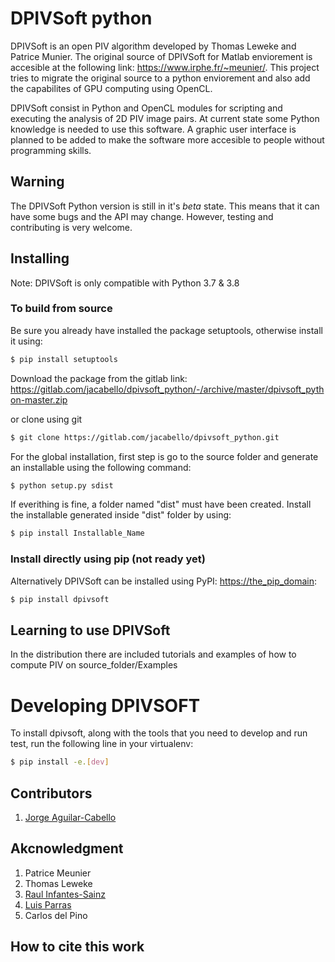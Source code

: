 # DPIVSoft python

DPIVSoft is an open PIV algorithm developed by Thomas Leweke and Patrice Munier. The original source of DPIVSoft for Matlab enviorement is accesible at the following link: <https://www.irphe.fr/~meunier/>. This project tries to migrate the original source to a python enviorement and also add the capabilites of GPU computing using OpenCL.

DPIVSoft consist in Python and OpenCL modules for scripting and executing the analysis of 2D PIV image pairs. At current state some Python knowledge is needed to use this software. A graphic user interface is planned to be added to make the software more accesible to people without programming skills.

## Warning

The DPIVSoft Python version is still in it's *beta* state. This means that it can have some bugs and the API may change. However, testing and contributing is very welcome.

## Installing
Note: DPIVSoft is only compatible with Python 3.7 & 3.8

### To build from source
Be sure you already have installed the package setuptools, otherwise install it using:

```bash
$ pip install setuptools
```

Download the package from the gitlab link: <https://gitlab.com/jacabello/dpivsoft_python/-/archive/master/dpivsoft_python-master.zip>

or clone using git

```bash
$ git clone https://gitlab.com/jacabello/dpivsoft_python.git
```

For the global installation, first step is go to the source folder and generate an installable using the following command:

```bash
$ python setup.py sdist
```

If everithing is fine, a folder named "dist" must have been created. Install the installable generated inside "dist" folder by using:

```bash
$ pip install Installable_Name
```

### Install directly using pip (not ready yet)
Alternatively DPIVSoft can be installed using PyPI: <https://the_pip_domain>:

```bash
$ pip install dpivsoft
```

## Learning to use DPIVSoft
In the distribution there are included tutorials and examples of how to compute PIV on source_folder/Examples

# Developing DPIVSOFT
To install dpivsoft, along with the tools that you need to develop and run test, run the following line in your virtualenv:

```bash
$ pip install -e.[dev]
```

## Contributors

1. [Jorge Aguilar-Cabello](https://gitlab.com/jacabello)

## Akcnowledgment

1. Patrice Meunier
2. Thomas Leweke
3. [Raul Infantes-Sainz](https://gitlab.com/infantesainz)
4. [Luis Parras](https://gitlab.com/lparras)
5. Carlos del Pino

## How to cite this work


